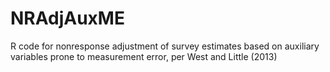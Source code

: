 # NRAdjAuxME
R code for nonresponse adjustment of survey estimates based on auxiliary variables prone to measurement error, per West and Little (2013)
